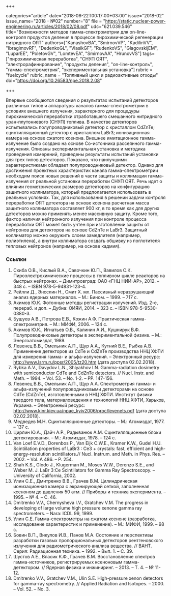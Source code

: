 +++

categories="article"
date="2018-06-22T00:17:00+03:00"
issue="2018-02"
issue_name="2018 - №02"
number="8"
file = "https://static.nuclear-power-engineering.ru/articles/2018/02/08.pdf"
udc="621.039.546"
title="Возможности методов гамма-спектрометрии для on-line-контроля продуктов деления в процессе пирохимической регенерации нитридного ОЯТ"
authors=["KanashovBA", "SmirnovVP", "KadilinVV", "IbragimovRF", "DedenkoGL", "VlasikGF", "RudenkoVS", "GlagovskijEM", "LuparEE", "PoletovGV", "LomtevEA", "SmirnovAA", "HrunovVS"]
tags=["пирохимическая переработка", "СНУП ОЯТ", "электрорафинирование", "продукты деления", "on-line-контроль", "гамма-спектрометрия", "экспериментальная установка"]
rubric = "fuelcycle"
rubric_name = "Топливный цикл и радиоактивные отходы"
doi="https://doi.org/10.26583/npe.2018.2.08"

+++

Впервые сообщаются сведения о результатах испытаний детекторов различных типов и аппаратуры каналов гамма-спектрометрии в условиях внешнего излучения, характерного для процедуры пирохимической переработки отработавшего смешанного нитридного уран-плутониевого (СНУП) топлива. В качестве детекторов испытывались полупроводниковый детектор с кристаллом CdZnTe; сцинтилляционный детектор с кристаллом LaBr3; ионизационная камера на основе сжатого ксенона. Внешнее имитационное гамма-излучение было создано на основе Co-источника рассеянного гамма-излучения. Описаны экспериментальная установка и методика проведения измерений, приведены результаты испытаний установки для трех типов детекторов. Показано, что наилучшими характеристиками обладает полупроводниковый детектор. Однако для достижения проектных характеристик канала гамма-спектрометрии необходим поиск новых решений в части защиты и коллимации гамма-излучения от реальной установки переработки СНУП ОЯТ. Речь идет о влиянии геометрических размеров детекторов на конфигурацию защитного коллиматора, который предполагается использовать в реальных условиях. Так, для использования в решении задачи контроля переработки ОЯТ детектора на основе ксенона расчетная масса защитного коллиматора составляет 900 кг, в то время как для других детекторов можно применять менее массивную защиту. Кроме того, фактор наличия нейтронного излучения при контроле процесса переработки ОЯТ может быть учтен при изготовлении защиты от нейтронов для детекторов на основе CdZnTe и LaBr3. Защитный коллиматор можно окружить слоем замедлителя (например, полиэтилена), а внутри коллиматора создать обшивку из поглотителя тепловых нейтронов (например, на основе кадмия).

### Ссылки

1. Скиба О.В., Кислый В.А., Савочкин Ю.П., Вавилов С.К. Пироэлектрохимические процессы в топливном цикле реакторов на быстрых нейтронах. – Димитровград: ОАО «ГНЦ НИИ-АР», 2012. – 348 с. – ISBN 978-5-94831-123-4.
2. Рейлли Д., Энсслин Н., Смит Х. мл. Пассивный неразрушающий анализ ядерных материалов. – М.: Бином. – 1999. – 717 с.
3. Акимов Ю.К. Фотонные методы регистрации излучений. Изд. 2-е, перераб. и доп. – Дубна: ОИЯИ, 2014. – 323 c. – ISBN 978-5-9530-0380-3.
4. Бушуев А.В., Петрова Е.В., Кожин А.Ф. Практическая гамма-спектрометрия. – М.: МИФИ, 2006. – 124 с.
5. Акимов Ю.К., Игнатьев О.В., Калинин А.И., Кушнирук В.Ф. Полупроводниковые детекторы в экспериментальной физике. – М.: Энергоатомиздат, 1989.
6. Левенец В.В., Омельник А.П., Щур А.А., Кутний В.Е., Рыбка А.В. Применение детекторов из CdTe и CdZnTe производства ННЦ ХФТИ для измерения гамма- и альфа-излучений. – Электронный ресурс: http://www.lsrm.ru/ppsr/2005/tz20.htm (дата доступа 02.02.2018).
7. Rybka A.V., Davydov L.N., Shlyakhov I.N. Gamma-radiation dosimetry with semiconductor CdTe and CdZnTe detectors. // Nucl. Instr. and Meth. – 1994. – Vol. 53. – No. 1-2. – PP. 147-156.
8. Левенец В.В., Омельник А.П., Щур А.А. Спектрометрия гамма- и альфа-излучений полупроводниковыми детекторами на основе CdTe (CdZnTe), изготовленными в ННЦ ХФТИ. Институт физики твердого тела, материаловедения и технологий ННЦ ХФТИ, Харьков, Украина. – Электронный ресурс: http://www.kinr.kiev.ua/npae_kyiv2006/proc/levenets.pdf (дата доступа 02.02.2018).
9. Медведев М.Н. Сцинтилляционные детекторы. – М.: Атомиздат, 1977. – 137 с.
10. Цирлин Ю.А., Дайч А.Р., Радыванюк А.М. Сцинтилляционные блоки детектирования. – М.: Атомиздат, 1978. – 124 с.
11. Van Loef E.V.D., Dorenbos P., Van Eijk C.W.E., Kramer K.W., Gudel H.U. Scintiilation properties of LaBr3 : Ce3 + crystals: fast, efficient and high-energy-resolution scintillators.// Nucl. Instrum. and Meth. in Phys. Res. – 2002. – Vol. A 486. – Р. 254.
12. Shah K.S., Glodo J., Klugerman M., Moses W.W., Derenzo S.E., and Weber M. J. LaBr 3:Ce Scintillators for Gamma Ray Spectroscopy. – University of California, 2002.
13. Улин С.Е., Дмитренко В.В., Грачев В.М. Цилиндрическая ионизационная камера с экранирующей сеткой, заполненная ксеноном до давления 50 атм. // Приборы и техника эксперимента. – 1995. – № 4. – С. 46.
14. Dmitrenko V.V., Chernysheva I.V., Gratchev V.M. The progress in developing of large volume high pressure xenone gamma ray spectrometers. – Nara: ICDL 99, 1999.
15. Улин С.Е. Гамма-спектрометры на сжатом ксеноне (разработка, исследование характеристик и применение). – М.: МИФИ, 1999. – 98 с.
16. Бовин В.П., Викулов И.В., Панов М.А. Состояние и перспективы разработки газовых пропорциональных детекторов рентгеновского излучения для радиометрического анализа вещества. // ВАНТ. Серия: Радиационная техника. – 1992. – Вып. 1. – С. 39.
17. Шустов А.Е., Власик К.Ф., Грачев В.М. Восстановление спектров гамма-источников, регистрируемых ксеноновым гамма-детектором. // Ядерная физика и инжиниринг. – 2013. – Т. 4. – № 11-12.
18. Dmitrenko V.V., Gratchev V.M., Ulin S.E. High-pressure xenon detectors for gamma-ray spectrometry. // Applied Radiation and Isotopes. – 2000. – Vol. 52. – No. 3.